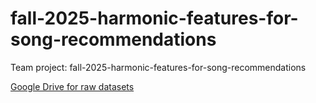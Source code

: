 # fall-2025-harmonic-features-for-song-recommendations
Team project: fall-2025-harmonic-features-for-song-recommendations

[Google Drive for raw datasets](https://drive.google.com/drive/folders/1wQqr2Wh-QhNbvWzvqfjFSGo5dHFz1YxF?usp=drive_link)